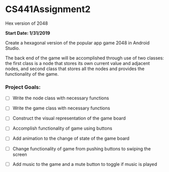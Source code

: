 # CS441Assignment2
Hex version of 2048

**Start Date: 1/31/2019**

Create a hexagonal version of the popular app game 2048 in Android Studio.

The back end of the game will be accomplished through use of two classes: the first class is a node that stores its own current value and adjacent nodes, and second class that stores all the nodes and provides the functionality of the game.

### Project Goals: ###
- [ ] Write the node class with necessary functions
- [ ] Write the game class with necessary functions
- [ ] Construct the visual representation of the game board
- [ ] Accomplish functionality of game using buttons
- [ ] Add animation to the change of state of the game board
- [ ] Change functionality of game from pushing buttons to swiping the screen
- [ ] Add music to the game and a mute button to toggle if music is played

